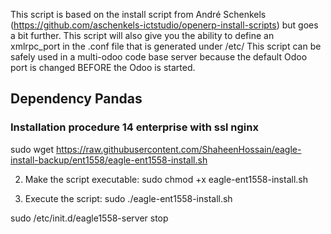 This script is based on the install script from André Schenkels (https://github.com/aschenkels-ictstudio/openerp-install-scripts)
but goes a bit further. This script will also give you the ability to define an xmlrpc_port in the .conf file that is generated under /etc/
This script can be safely used in a multi-odoo code base server because the default Odoo port is changed BEFORE the Odoo is started.


<h2>Dependency Pandas </h2>

<h3>Installation procedure 14 enterprise with ssl nginx</h3>


sudo wget https://raw.githubusercontent.com/ShaheenHossain/eagle-install-backup/ent1558/eagle-ent1558-install.sh

2. Make the script executable:
sudo chmod +x eagle-ent1558-install.sh

3. Execute the script:
sudo ./eagle-ent1558-install.sh



sudo /etc/init.d/eagle1558-server stop


```
